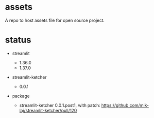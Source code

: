 # assets
A repo to host assets file for open source project.

# status

* streamlit
  * 1.36.0
  * 1.37.0

* streamlit-ketcher
  * 0.0.1

* package
  * streamlit-ketcher 0.0.1.post1, with patch: https://github.com/mik-laj/streamlit-ketcher/pull/120
